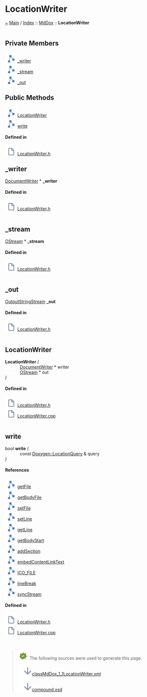 <a id="locationwriter"></a>
<h1>LocationWriter</h1>
<a id="classMdDox_1_1LocationWriter"></a>
<a id="mddoxlocationwriter"></a>
<a href="https://github.com/CharlesCarley/MdDox">~</a>
<a href="indexpage.md#main">Main</a>
<span class="inline-text">/</span>
<a href="index.md#index">Index</a>
<span class="inline-text">::</span>
<a href="namespaceMdDox.md#mddox">MdDox</a>
<span class="inline-text">::</span>
<span class="bold-text"><b>LocationWriter</b></span>
<br/>
<br/>
<a id="private-members"></a>
<h2>Private Members</h2>
<span class="icon-list-item"><a href="#_writer" class="icon-list-item"><img src="../images/class24px.svg" class="icon-list-item"/><span class="icon-list-item">_writer</span>
</a>
</span>
<br/>
<span class="icon-list-item"><a href="#_stream" class="icon-list-item"><img src="../images/class24px.svg" class="icon-list-item"/><span class="icon-list-item">_stream</span>
</a>
</span>
<br/>
<span class="icon-list-item"><a href="#_out" class="icon-list-item"><img src="../images/class24px.svg" class="icon-list-item"/><span class="icon-list-item">_out</span>
</a>
</span>
<br/>
<a id="public-methods"></a>
<h2>Public Methods</h2>
<span class="icon-list-item"><a href="#locationwriter" class="icon-list-item"><img src="../images/class24px.svg" class="icon-list-item"/><span class="icon-list-item">LocationWriter</span>
</a>
</span>
<br/>
<span class="icon-list-item"><a href="#write" class="icon-list-item"><img src="../images/class24px.svg" class="icon-list-item"/><span class="icon-list-item">write</span>
</a>
</span>
<br/>
<a id="defined-in"></a>
<h4>Defined in</h4>
<span class="icon-list-item"><a href="https://github.com/CharlesCarley/MdDox/blob/master/Source/MdDoxTree/LocationWriter.h#L30" class="icon-list-item"><img src="../images/file24px.svg" class="icon-list-item"/><span class="icon-list-item">LocationWriter.h</span>
</a>
</span>
<br/>
<a id="_writer"></a>
<h2>_writer</h2>
<a href="classMdDox_1_1DocumentWriter.md#documentwriter">DocumentWriter</a>
<span class="inline-text"> *</span>
<span class="bold-text"><b>_writer</b></span>
<br/>
<a id="defined-in"></a>
<h4>Defined in</h4>
<span class="icon-list-item"><a href="https://github.com/CharlesCarley/MdDox/blob/master/Source/MdDoxTree/LocationWriter.h#L32" class="icon-list-item"><img src="../images/file24px.svg" class="icon-list-item"/><span class="icon-list-item">LocationWriter.h</span>
</a>
</span>
<br/>
<br/>
<a id="_stream"></a>
<h2>_stream</h2>
<a href="namespaceMdDox.md#ostream">OStream</a>
<span class="inline-text"> *</span>
<span class="bold-text"><b>_stream</b></span>
<br/>
<a id="defined-in"></a>
<h4>Defined in</h4>
<span class="icon-list-item"><a href="https://github.com/CharlesCarley/MdDox/blob/master/Source/MdDoxTree/LocationWriter.h#L33" class="icon-list-item"><img src="../images/file24px.svg" class="icon-list-item"/><span class="icon-list-item">LocationWriter.h</span>
</a>
</span>
<br/>
<br/>
<a id="_out"></a>
<h2>_out</h2>
<a href="namespaceMdDox.md#outputstringstream">OutputStringStream</a>
<span class="bold-text"><b>_out</b></span>
<br/>
<a id="defined-in"></a>
<h4>Defined in</h4>
<span class="icon-list-item"><a href="https://github.com/CharlesCarley/MdDox/blob/master/Source/MdDoxTree/LocationWriter.h#L34" class="icon-list-item"><img src="../images/file24px.svg" class="icon-list-item"/><span class="icon-list-item">LocationWriter.h</span>
</a>
</span>
<br/>
<br/>
<a id="locationwriter"></a>
<h2>LocationWriter</h2>
<span class="bold-text"><b>LocationWriter</b></span>
<span class="italic-text"><i>(</i></span>
<div class="paragraph">
<span class="paragraph"><img src="../images/horSpace24px.svg"/><a href="classMdDox_1_1DocumentWriter.md#documentwriter">DocumentWriter</a>
<span class="inline-text"> *</span>
<span class="inline-text">writer</span>
</span>
</div>
<div class="paragraph">
<span class="paragraph"><img src="../images/horSpace24px.svg"/><a href="namespaceMdDox.md#ostream">OStream</a>
<span class="inline-text"> *</span>
<span class="inline-text">out</span>
</span>
</div>
<span class="italic-text"><i>)</i></span>
<a id="defined-in"></a>
<h4>Defined in</h4>
<span class="icon-list-item"><a href="https://github.com/CharlesCarley/MdDox/blob/master/Source/MdDoxTree/LocationWriter.h#L37" class="icon-list-item"><img src="../images/file24px.svg" class="icon-list-item"/><span class="icon-list-item">LocationWriter.h</span>
</a>
</span>
<br/>
<span class="icon-list-item"><a href="https://github.com/CharlesCarley/MdDox/blob/master/Source/MdDoxTree/LocationWriter.cpp#L29" class="icon-list-item"><img src="../images/file24px.svg" class="icon-list-item"/><span class="icon-list-item">LocationWriter.cpp</span>
</a>
</span>
<br/>
<br/>
<a id="write"></a>
<h2>write</h2>
<span class="inline-text">bool</span>
<span class="bold-text"><b>write</b></span>
<span class="italic-text"><i>(</i></span>
<div class="paragraph">
<span class="paragraph"><img src="../images/horSpace24px.svg"/><span class="inline-text">const </span>
<a href="classMdDox_1_1Doxygen_1_1LocationQuery.md#doxygenlocationquery">Doxygen::LocationQuery</a>
<span class="inline-text"> &amp;</span>
<span class="inline-text">query</span>
</span>
</div>
<span class="italic-text"><i>)</i></span>
<a id="references"></a>
<h4>References</h4>
<span class="icon-list-item"><a href="classMdDox_1_1Doxygen_1_1LocationQuery.md#getfile" class="icon-list-item"><img src="../images/class24px.svg" class="icon-list-item"/><span class="icon-list-item">getFile</span>
</a>
</span>
<br/>
<span class="icon-list-item"><a href="classMdDox_1_1Doxygen_1_1LocationQuery.md#getbodyfile" class="icon-list-item"><img src="../images/class24px.svg" class="icon-list-item"/><span class="icon-list-item">getBodyFile</span>
</a>
</span>
<br/>
<span class="icon-list-item"><a href="classMdDox_1_1SourceFile.md#setfile" class="icon-list-item"><img src="../images/class24px.svg" class="icon-list-item"/><span class="icon-list-item">setFile</span>
</a>
</span>
<br/>
<span class="icon-list-item"><a href="classMdDox_1_1SourceFile.md#setline" class="icon-list-item"><img src="../images/class24px.svg" class="icon-list-item"/><span class="icon-list-item">setLine</span>
</a>
</span>
<br/>
<span class="icon-list-item"><a href="classMdDox_1_1Doxygen_1_1LocationQuery.md#getline" class="icon-list-item"><img src="../images/class24px.svg" class="icon-list-item"/><span class="icon-list-item">getLine</span>
</a>
</span>
<br/>
<span class="icon-list-item"><a href="classMdDox_1_1Doxygen_1_1LocationQuery.md#getbodystart" class="icon-list-item"><img src="../images/class24px.svg" class="icon-list-item"/><span class="icon-list-item">getBodyStart</span>
</a>
</span>
<br/>
<span class="icon-list-item"><a href="classMdDox_1_1DocumentWriter.md#addsection" class="icon-list-item"><img src="../images/class24px.svg" class="icon-list-item"/><span class="icon-list-item">addSection</span>
</a>
</span>
<br/>
<span class="icon-list-item"><a href="classMdDox_1_1DocumentWriter.md#embedcontentlinktext" class="icon-list-item"><img src="../images/class24px.svg" class="icon-list-item"/><span class="icon-list-item">embedContentLinkText</span>
</a>
</span>
<br/>
<span class="icon-list-item"><a href="namespaceMdDox.md#ico_file" class="icon-list-item"><img src="../images/class24px.svg" class="icon-list-item"/><span class="icon-list-item">ICO_FILE</span>
</a>
</span>
<br/>
<span class="icon-list-item"><a href="classMdDox_1_1DocumentWriter.md#linebreak" class="icon-list-item"><img src="../images/class24px.svg" class="icon-list-item"/><span class="icon-list-item">lineBreak</span>
</a>
</span>
<br/>
<span class="icon-list-item"><a href="namespaceMdDox.md#syncstream" class="icon-list-item"><img src="../images/class24px.svg" class="icon-list-item"/><span class="icon-list-item">syncStream</span>
</a>
</span>
<br/>
<a id="defined-in"></a>
<h4>Defined in</h4>
<span class="icon-list-item"><a href="https://github.com/CharlesCarley/MdDox/blob/master/Source/MdDoxTree/LocationWriter.h#L39" class="icon-list-item"><img src="../images/file24px.svg" class="icon-list-item"/><span class="icon-list-item">LocationWriter.h</span>
</a>
</span>
<br/>
<span class="icon-list-item"><a href="https://github.com/CharlesCarley/MdDox/blob/master/Source/MdDoxTree/LocationWriter.cpp#L35" class="icon-list-item"><img src="../images/file24px.svg" class="icon-list-item"/><span class="icon-list-item">LocationWriter.cpp</span>
</a>
</span>
<br/>
<br/>
<br/>
<blockquote>
<img src="../images/debug24px.svg"/><span class="inline-text">The following sources were used to generate this page.</span>
<br/>
<span class="icon-list-item"><a href="../xml/classMdDox_1_1LocationWriter.xml#L1" class="icon-list-item"><img src="../images/lookInside24px.svg" class="icon-list-item"/><span class="icon-list-item">classMdDox_1_1LocationWriter.xml</span>
</a>
</span>
<br/>
<span class="icon-list-item"><a href="../xml/compound.xsd#L1" class="icon-list-item"><img src="../images/lookInside24px.svg" class="icon-list-item"/><span class="icon-list-item">compound.xsd</span>
</a>
</span>
</blockquote>
</div>
</div>
</body>
</html>
